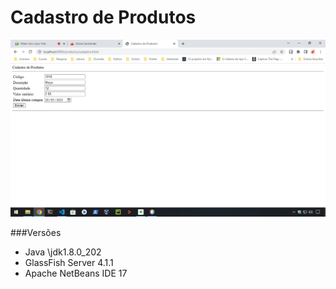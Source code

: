 # Cadastro de Produtos

![Imagem da Interface](./img.png)

###Versões
- Java \jdk1.8.0_202
- GlassFish Server 4.1.1
- Apache NetBeans IDE 17